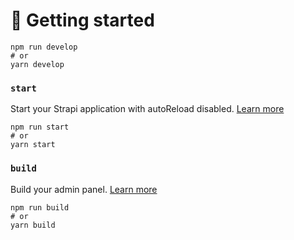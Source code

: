 # 🚀 Getting started

```
npm run develop
# or
yarn develop
```

### `start`

Start your Strapi application with autoReload disabled. [Learn more](https://docs.strapi.io/developer-docs/latest/developer-resources/cli/CLI.html#strapi-start)

```
npm run start
# or
yarn start
```

### `build`

Build your admin panel. [Learn more](https://docs.strapi.io/developer-docs/latest/developer-resources/cli/CLI.html#strapi-build)

```
npm run build
# or
yarn build
```
